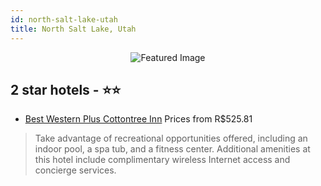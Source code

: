 ```yaml
---
id: north-salt-lake-utah
title: North Salt Lake, Utah
---
```


<center><img src="https://i.travelapi.com/hotels/1000000/20000/13800/13765/5e2d9b4c_z.jpg" alt="Featured Image" /></center>


##  2 star hotels - ⭐️⭐️

-    [Best Western Plus Cottontree Inn](https://us.hurb.com/hotels/north-salt-lake/best-western-plus-cottontree-inn-JNP-JP156740?cmp=18055) Prices from R$525.81
   > Take advantage of recreational opportunities offered, including an indoor pool, a spa tub, and a fitness center. Additional amenities at this hotel include complimentary wireless Internet access and concierge services.
